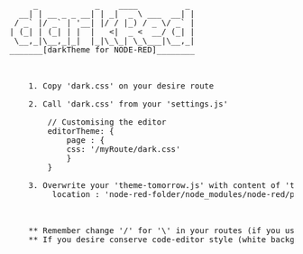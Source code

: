 <pre>
     _            _    ____          _
  __| | __ _ _ __| | _|  _ \ ___  __| |
 / _` |/ _` | '__| |/ / |_) / _ \/ _` |
| (_| | (_| | |  |   <|  _ <  __/ (_| |
 \__,_|\__,_|_|  |_|\_\_| \_\___|\__,_|
_______[darkTheme for NODE-RED]________



    1. Copy 'dark.css' on your desire route
    
    2. Call 'dark.css' from your 'settings.js'
    
        // Customising the editor
        editorTheme: {
            page : {
            css: '/myRoute/dark.css'
            } 
        }
        
    3. Overwrite your 'theme-tomorrow.js' with content of 'theme-tomorrow-mod.js'
         location : 'node-red-folder/node_modules/node-red/public/vendor/ace/theme-tomorrow.js'
         

    
    ** Remember change '/' for '\' in your routes (if you use windows os)
    ** If you desire conserve code-editor style (white background, etc) simply omit step 3.
</pre>

